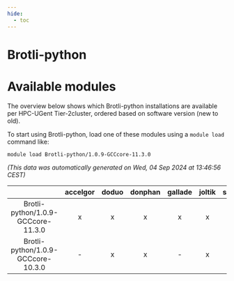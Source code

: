 ```yaml
---
hide:
  - toc
---
```


Brotli-python
=============

# Available modules


The overview below shows which Brotli-python installations are available per HPC-UGent Tier-2cluster, ordered based on software version (new to old).

To start using Brotli-python, load one of these modules using a `module load` command like:

```shell
module load Brotli-python/1.0.9-GCCcore-11.3.0
```

*(This data was automatically generated on Wed, 04 Sep 2024 at 13:46:56 CEST)*  

| |accelgor|doduo|donphan|gallade|joltik|shinx|skitty|
| :---: | :---: | :---: | :---: | :---: | :---: | :---: | :---: |
|Brotli-python/1.0.9-GCCcore-11.3.0|x|x|x|x|x|-|x|
|Brotli-python/1.0.9-GCCcore-10.3.0|-|x|x|-|x|-|x|
